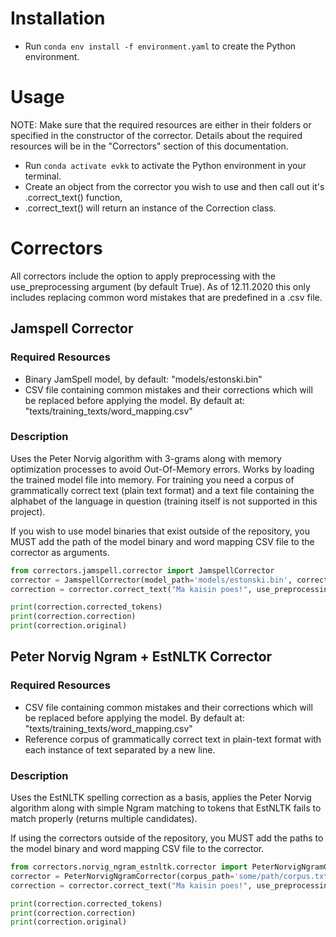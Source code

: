# Installation

* Run ```conda env install -f environment.yaml``` to create the Python environment.


# Usage
NOTE: Make sure that the required resources are either in their folders or specified in the constructor of the corrector.
Details about the required resources will be in the "Correctors" section of this documentation.

* Run ```conda activate evkk``` to activate the Python environment in your terminal.
* Create an object from the corrector you wish to use and then call out it's .correct_text() function, 
* .correct_text() will return an instance of the Correction class.

# Correctors
All correctors include the option to apply preprocessing with the use_preprocessing argument (by default True).
As of 12.11.2020 this only includes replacing common word mistakes that are predefined in a .csv file.

## Jamspell Corrector

### Required Resources
* Binary JamSpell model, by default: "models/estonski.bin"
* CSV file containing common mistakes and their corrections which will be replaced before applying the model. By default at: "texts/training_texts/word_mapping.csv"

### Description

Uses the Peter Norvig algorithm with 3-grams along with memory optimization processes to avoid Out-Of-Memory errors.
Works by loading the trained model file into memory. For training you need a corpus of grammatically correct text (plain text format)
and a text file containing the alphabet of the language in question (training itself is not supported in this project).

If you wish to use model binaries that exist outside of the repository, you MUST add the path of the model binary and word mapping CSV file
to the corrector as arguments.

```python
from correctors.jamspell.corrector import JamspellCorrector
corrector = JamspellCorrector(model_path='models/estonski.bin', correction_mapping_path="texts/training_texts/word_mapping.csv")
correction = corrector.correct_text("Ma kaisin poes!", use_preprocessing=True)

print(correction.corrected_tokens)
print(correction.correction)
print(correction.original)
```

## Peter Norvig Ngram + EstNLTK Corrector

### Required Resources
* CSV file containing common mistakes and their corrections which will be replaced before applying the model. By default at: "texts/training_texts/word_mapping.csv"
* Reference corpus of grammatically correct text in plain-text format with each instance of text separated by a new line.

### Description

Uses the EstNLTK spelling correction as a basis, applies the Peter Norvig algorithm along with simple Ngram matching
to tokens that EstNLTK fails to match properly (returns multiple candidates). 

If using the correctors outside of the repository, you MUST add the paths to the model binary and word mapping CSV file
to the corrector.

```python
from correctors.norvig_ngram_estnltk.corrector import PeterNorvigNgramCorrector
corrector = PeterNorvigNgramCorrector(corpus_path='some/path/corpus.txt', correction_mapping_path="texts/training_texts/word_mapping.csv")
correction = corrector.correct_text("Ma kaisin poes!", use_preprocessing=True)

print(correction.corrected_tokens)
print(correction.correction)
print(correction.original)
```